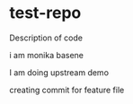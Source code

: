 # test-repo
Description of code

i am monika basene

I am doing upstream demo

creating commit for feature file